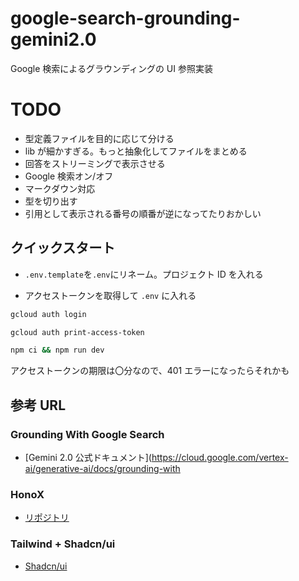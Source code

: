 # google-search-grounding-gemini2.0

Google 検索によるグラウンディングの UI 参照実装

# TODO

- 型定義ファイルを目的に応じて分ける
- lib が細かすぎる。もっと抽象化してファイルをまとめる
- 回答をストリーミングで表示させる
- Google 検索オン/オフ
- マークダウン対応
- 型を切り出す
- 引用として表示される番号の順番が逆になってたりおかしい

## クイックスタート

- `.env.template`を`.env`にリネーム。プロジェクト ID を入れる

- アクセストークンを取得して `.env` に入れる

```sh
gcloud auth login
```

```sh
gcloud auth print-access-token
```

```sh
npm ci && npm run dev
```

アクセストークンの期限は〇分なので、401 エラーになったらそれかも

## 参考 URL

### Grounding With Google Search

- [Gemini 2.0 公式ドキュメント](https://cloud.google.com/vertex-ai/generative-ai/docs/grounding-with

### HonoX

- [リポジトリ](https://github.com/honojs/honox)

### Tailwind + Shadcn/ui

- [Shadcn/ui](https://ui.shadcn.com/docs/tailwind-v4)
